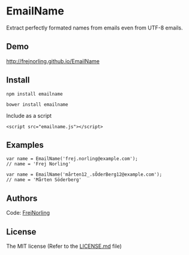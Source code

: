 EmailName
=========

Extract perfectly formated names from emails even from UTF-8 emails.

Demo
---
http://frejnorling.github.io/EmailName

Install
---
    npm install emailname

    bower install emailname

Include as a script

    <script src="emailname.js"></script>


Examples
---
    var name = EmailName('frej.norling@example.com');
    // name = 'Frej Norling' 

    var name = EmailName('mårten12_.sÖderBerg12@example.com');
    // name = 'Mårten Söderberg' 
    
    
Authors
---
Code: [FrejNorling](https://github.com/frejnorling)

License
---
The MIT license (Refer to the [LICENSE.md](https://github.com/frejnorling/EmailName/blob/master/LICENSE) file)
